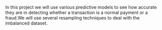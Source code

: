 In this project we will use various predictive models to see how accurate they are in detecting whether a transaction is a normal payment or a fraud.We will use several resampling techniques to deal with the imbalanced dataset.
